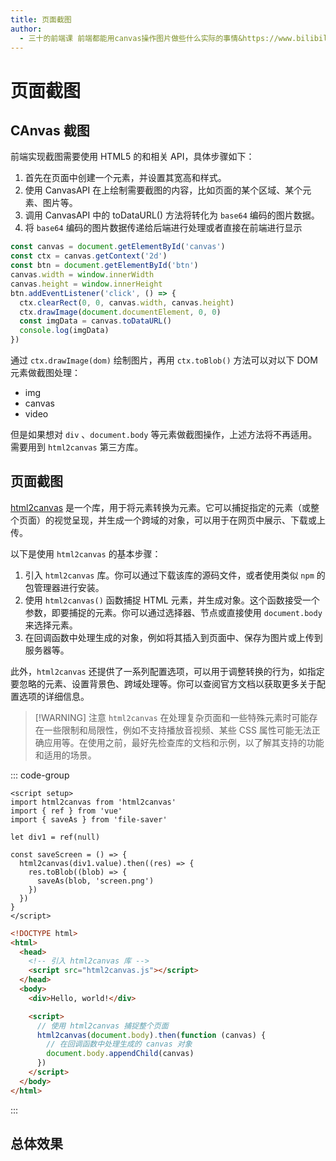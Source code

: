 ```yaml
---
title: 页面截图
author:
  - 三十的前端课 前端都能用canvas操作图片做些什么实际的事情&https://www.bilibili.com/video/BV1vu4y1f7Sq
---
```


# 页面截图

## CAnvas 截图

前端实现截图需要使⽤ HTML5 的<word text="Canvas" />和相关 API，具体步骤如下：

1. ⾸先在⻚⾯中创建⼀个<word text="Canvas" />元素，并设置其宽⾼和样式。
2. 使⽤ CanvasAPI 在<word text="Canvas" />上绘制需要截图的内容，⽐如⻚⾯的某个区域、某个元素、图⽚等。
3. 调⽤ CanvasAPI 中的
   toDataURL()
   ⽅法将<word text="Canvas" />转化为 `base64` 编码的图⽚数据。
4. 将 `base64` 编码的图⽚数据传递给后端进⾏处理或者直接在前端进⾏显示

```js
const canvas = document.getElementById('canvas')
const ctx = canvas.getContext('2d')
const btn = document.getElementById('btn')
canvas.width = window.innerWidth
canvas.height = window.innerHeight
btn.addEventListener('click', () => {
  ctx.clearRect(0, 0, canvas.width, canvas.height)
  ctx.drawImage(document.documentElement, 0, 0)
  const imgData = canvas.toDataURL()
  console.log(imgData)
})
```

通过 `ctx.drawImage(dom)` 绘制图片，再用 `ctx.toBlob()` 方法可以对以下 DOM 元素做截图处理：

- img
- canvas
- video

但是如果想对 `div` 、`document.body` 等元素做截图操作，上述方法将不再适用。需要用到 `html2canvas` 第三方库。

## 页面截图

[html2canvas](https://www.npmjs.com/package/html2canvas) 是一个<word text="JavaScript" />库，用于将<word text="HTML" />元素转换为<word text="Canvas" />元素。它可以捕捉指定的<word text="HTML" />元素（或整个页面）的视觉呈现，并生成一个跨域的<word text="Canvas" />对象，可以用于在网页中展示、下载或上传。

以下是使用 `html2canvas` 的基本步骤：

1. 引入 `html2canvas` 库。你可以通过下载该库的源码文件，或者使用类似 `npm` 的包管理器进行安装。
2. 使用 `html2canvas()` 函数捕捉 HTML 元素，并生成<word text="Canvas" />对象。这个函数接受一个参数，即要捕捉的<word text="HTML" />元素。你可以通过<word text="CSS" />选择器、<word text="DOM" />节点或直接使用 `document.body` 来选择元素。
3. 在回调函数中处理生成的<word text="Canvas" />对象，例如将其插入到页面中、保存为图片或上传到服务器等。

此外，`html2canvas` 还提供了一系列配置选项，可以用于调整转换的行为，如指定要忽略的元素、设置背景色、跨域处理等。你可以查阅官方文档以获取更多关于配置选项的详细信息。

> [!WARNING] 注意
> `html2canvas` 在处理复杂页面和一些特殊元素时可能存在一些限制和局限性，例如不支持播放音视频、某些 CSS 属性可能无法正确应用等。在使用之前，最好先检查库的文档和示例，以了解其支持的功能和适用的场景。

::: code-group

```vue [div元素截图.vue]
<script setup>
import html2canvas from 'html2canvas'
import { ref } from 'vue'
import { saveAs } from 'file-saver'

let div1 = ref(null)

const saveScreen = () => {
  html2canvas(div1.value).then((res) => {
    res.toBlob((blob) => {
      saveAs(blob, 'screen.png')
    })
  })
}
</script>
```

```html [整个页面截图.html]
<!DOCTYPE html>
<html>
  <head>
    <!-- 引入 html2canvas 库 -->
    <script src="html2canvas.js"></script>
  </head>
  <body>
    <div>Hello, world!</div>

    <script>
      // 使用 html2canvas 捕捉整个页面
      html2canvas(document.body).then(function (canvas) {
        // 在回调函数中处理生成的 canvas 对象
        document.body.appendChild(canvas)
      })
    </script>
  </body>
</html>
```

:::

## 总体效果

<myIframe url="https://duyidao.github.io/blogweb/#/info/canvas/screenshot" />
